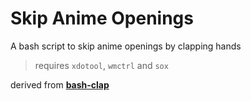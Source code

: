 # Skip Anime Openings
A bash script to skip anime openings by clapping hands

> requires `xdotool`, `wmctrl` and `sox`

derived from [**bash-clap**](https://github.com/daweedm/bash-clap/tree/master)
